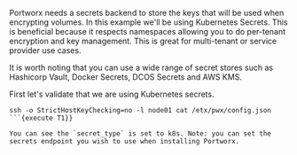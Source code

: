 Portworx needs a secrets backend to store the keys that will be used when encrypting volumes. In this example we'll be using Kubernetes Secrets. This is beneficial because it respects namespaces allowing you to do per-tenant encryption and key management. This is great for multi-tenant or service provider use cases.

It is worth noting that you can use a wide range of secret stores such as Hashicorp Vault, Docker Secrets, DCOS Secrets and AWS KMS.

First let's validate that we are using Kubernetes secrets.
```
ssh -o StrictHostKeyChecking=no -l node01 cat /etx/pwx/config.json
```{execute T1}}

You can see the `secret_type` is set to k8s. Note: you can set the secrets endpoint you wish to use when installing Portworx.